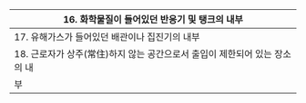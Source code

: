 | 16. 화학물질이 들어있던 반응기 및 탱크의 내부 |
| --- |
| 17. 유해가스가 들어있던 배관이나 집진기의 내부 |
| 18. 근로자가 상주(常住)하지 않는 공간으로서 출입이 제한되어 있는 장소의 내 |
| 부 |